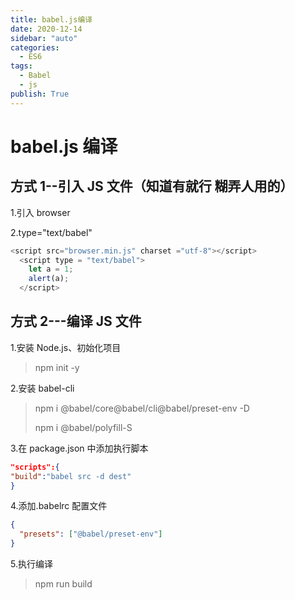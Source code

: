 ```yaml
---
title: babel.js编译
date: 2020-12-14
sidebar: "auto"
categories:
  - ES6
tags:
  - Babel
  - js
publish: True
---
```


# babel.js 编译

## 方式 1--引入 JS 文件（知道有就行 糊弄人用的）

1.引入 browser

2.type="text/babel"

```js
<script src="browser.min.js" charset ="utf-8"></script>
  <script type = "text/babel">
    let a = 1;
    alert(a);
  </script>
```

## 方式 2---编译 JS 文件

1.安装 Node.js、初始化项目

> npm init -y

2.安装 babel-cli

> npm i @babel/core@babel/cli@babel/preset-env -D
>
> npm i @babel/polyfill-S <!--添加该行可以兼容ie7以下-->

3.在 package.json 中添加执行脚本

```json
"scripts":{
"build":"babel src -d dest"
}
```

4.添加.babelrc 配置文件

```json
{
  "presets": ["@babel/preset-env"]
}
```

5.执行编译

> npm run build
